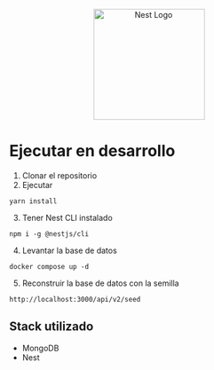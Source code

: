 <p align="center">
  <a href="http://nestjs.com/" target="blank"><img src="https://nestjs.com/img/logo-small.svg" width="200" alt="Nest Logo" /></a>
</p>

# Ejecutar en desarrollo

1. Clonar el repositorio
2. Ejecutar
```
yarn install
```
3. Tener Nest CLI instalado
```
npm i -g @nestjs/cli
```
4. Levantar la base de datos
```
docker compose up -d
```
5. Reconstruir la base de datos con la semilla
```
http://localhost:3000/api/v2/seed
```


## Stack utilizado
* MongoDB
* Nest




